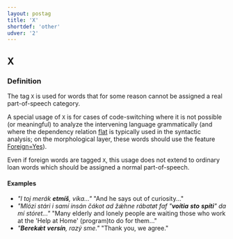 ```yaml
---
layout: postag
title: 'X'
shortdef: 'other'
udver: '2'
---
```


## X
### Definition

The tag `X` is used for words that for some reason cannot be assigned a real part-of-speech category.

A special usage of `X` is for cases of code-switching where it is not possible (or meaningful) to analyze the intervening language grammatically (and where the dependency relation [flat](../dep/flat) is typically used in the syntactic analysis; on the morphological layer, these words should use the feature [Foreign=Yes](../feat/Foreign.html)).

Even if foreign words are tagged `X`, this usage does not extend to ordinary loan words which should be assigned a normal part-of-speech.

#### Examples

* _"I toj merák <b>etmíš</b>, víka..."_ "And he says out of curiosity..."
* _"Mlózi stári i samí insán čákot ad žǽhne rábatøt faf "<b>voítia</b> <b>sto</b> <b>spíti</b>" da mí stóret..."_ 
"Many elderly and lonely people are waiting those who work at the 'Help at Home' (program)to do for them..."
* _"<b>Berekǽt</b> <b>versín</b>, razý sme."_ "Thank you, we agree."

<!-- Interlanguage links updated Pá kvě 14 11:08:26 CEST 2021 -->
